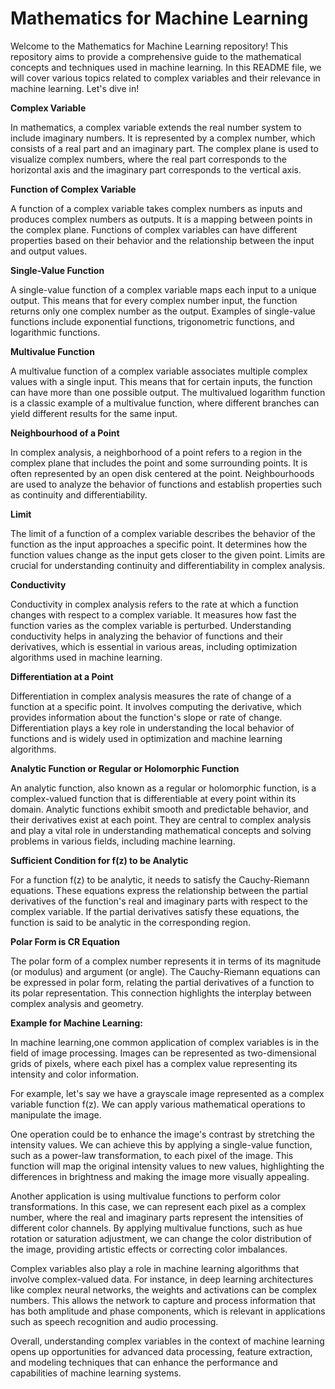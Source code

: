 <h1>Mathematics for Machine Learning</h1>

Welcome to the Mathematics for Machine Learning repository! This repository aims to provide a comprehensive guide to the mathematical concepts and techniques used in machine learning. In this README file, we will cover various topics related to complex variables and their relevance in machine learning. Let's dive in!

**Complex Variable**

In mathematics, a complex variable extends the real number system to include imaginary numbers. It is represented by a complex number, which consists of a real part and an imaginary part. The complex plane is used to visualize complex numbers, where the real part corresponds to the horizontal axis and the imaginary part corresponds to the vertical axis.

**Function of Complex Variable**

A function of a complex variable takes complex numbers as inputs and produces complex numbers as outputs. It is a mapping between points in the complex plane. Functions of complex variables can have different properties based on their behavior and the relationship between the input and output values.

**Single-Value Function**

A single-value function of a complex variable maps each input to a unique output. This means that for every complex number input, the function returns only one complex number as the output. Examples of single-value functions include exponential functions, trigonometric functions, and logarithmic functions.

**Multivalue Function**

A multivalue function of a complex variable associates multiple complex values with a single input. This means that for certain inputs, the function can have more than one possible output. The multivalued logarithm function is a classic example of a multivalue function, where different branches can yield different results for the same input.

**Neighbourhood of a Point**

In complex analysis, a neighborhood of a point refers to a region in the complex plane that includes the point and some surrounding points. It is often represented by an open disk centered at the point. Neighbourhoods are used to analyze the behavior of functions and establish properties such as continuity and differentiability.

**Limit**

The limit of a function of a complex variable describes the behavior of the function as the input approaches a specific point. It determines how the function values change as the input gets closer to the given point. Limits are crucial for understanding continuity and differentiability in complex analysis.

**Conductivity**

Conductivity in complex analysis refers to the rate at which a function changes with respect to a complex variable. It measures how fast the function varies as the complex variable is perturbed. Understanding conductivity helps in analyzing the behavior of functions and their derivatives, which is essential in various areas, including optimization algorithms used in machine learning.

**Differentiation at a Point**

Differentiation in complex analysis measures the rate of change of a function at a specific point. It involves computing the derivative, which provides information about the function's slope or rate of change. Differentiation plays a key role in understanding the local behavior of functions and is widely used in optimization and machine learning algorithms.

**Analytic Function or Regular or Holomorphic Function**

An analytic function, also known as a regular or holomorphic function, is a complex-valued function that is differentiable at every point within its domain. Analytic functions exhibit smooth and predictable behavior, and their derivatives exist at each point. They are central to complex analysis and play a vital role in understanding mathematical concepts and solving problems in various fields, including machine learning.

**Sufficient Condition for f(z) to be Analytic**

For a function f(z) to be analytic, it needs to satisfy the Cauchy-Riemann equations. These equations express the relationship between the partial derivatives of the function's real and imaginary parts with respect to the complex variable. If the partial derivatives satisfy these equations, the function is said to be analytic in the corresponding region.

**Polar Form is CR Equation**

The polar form of a complex number represents it in terms of its magnitude (or modulus) and argument (or angle). The Cauchy-Riemann equations can be expressed in polar form, relating the partial derivatives of a function to its polar representation. This connection highlights the interplay between complex analysis and geometry.

**Example for Machine Learning:**

In machine learning,one common application of complex variables is in the field of image processing. Images can be represented as two-dimensional grids of pixels, where each pixel has a complex value representing its intensity and color information.

For example, let's say we have a grayscale image represented as a complex variable function f(z). We can apply various mathematical operations to manipulate the image. 

One operation could be to enhance the image's contrast by stretching the intensity values. We can achieve this by applying a single-value function, such as a power-law transformation, to each pixel of the image. This function will map the original intensity values to new values, highlighting the differences in brightness and making the image more visually appealing.

Another application is using multivalue functions to perform color transformations. In this case, we can represent each pixel as a complex number, where the real and imaginary parts represent the intensities of different color channels. By applying multivalue functions, such as hue rotation or saturation adjustment, we can change the color distribution of the image, providing artistic effects or correcting color imbalances.

Complex variables also play a role in machine learning algorithms that involve complex-valued data. For instance, in deep learning architectures like complex neural networks, the weights and activations can be complex numbers. This allows the network to capture and process information that has both amplitude and phase components, which is relevant in applications such as speech recognition and audio processing.

Overall, understanding complex variables in the context of machine learning opens up opportunities for advanced data processing, feature extraction, and modeling techniques that can enhance the performance and capabilities of machine learning systems.
